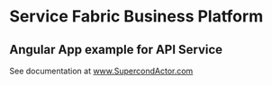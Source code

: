 # Service Fabric Business Platform
## Angular App example for API Service

See documentation at <a href="https://www.SupercondActor.com/documentation">www.SupercondActor.com</a>